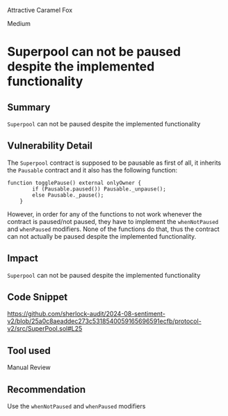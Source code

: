 Attractive Caramel Fox

Medium

# Superpool can not be paused despite the implemented functionality

## Summary
`Superpool` can not be paused despite the implemented functionality
## Vulnerability Detail
The `Superpool` contract is supposed to be pausable as first of all, it inherits the `Pausable` contract and it also has the following function:
```solidity
function togglePause() external onlyOwner {
        if (Pausable.paused()) Pausable._unpause();
        else Pausable._pause();
    }
```
However, in order for any of the functions to not work whenever the contract is paused/not paused, they have to implement the `whenNotPaused` and `whenPaused` modifiers. None of the functions do that, thus the contract can not actually be paused despite the implemented functionality.
## Impact
`Superpool` can not be paused despite the implemented functionality
## Code Snippet
https://github.com/sherlock-audit/2024-08-sentiment-v2/blob/25a0c8aeaddec273c5318540059165696591ecfb/protocol-v2/src/SuperPool.sol#L25
## Tool used

Manual Review

## Recommendation
Use the `whenNotPaused` and `whenPaused` modifiers
